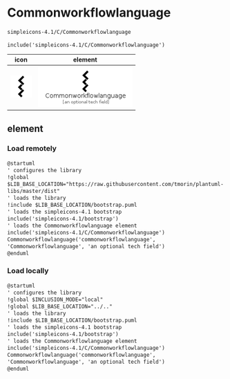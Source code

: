 # Commonworkflowlanguage

```text
simpleicons-4.1/C/Commonworkflowlanguage
```

```text
include('simpleicons-4.1/C/Commonworkflowlanguage')
```

|icon|element|
|---|---|
|![](Commonworkflowlanguage.png)|![](Commonworkflowlanguage.element.png)|



## element
### Load remotely
```plantuml
@startuml
' configures the library
!global $LIB_BASE_LOCATION="https://raw.githubusercontent.com/tmorin/plantuml-libs/master/dist"
' loads the library
!include $LIB_BASE_LOCATION/bootstrap.puml
' loads the simpleicons-4.1 bootstrap
include('simpleicons-4.1/bootstrap')
' loads the Commonworkflowlanguage element
include('simpleicons-4.1/C/Commonworkflowlanguage')
Commonworkflowlanguage('commonworkflowlanguage', 'Commonworkflowlanguage', 'an optional tech field')
@enduml
```
### Load locally
```plantuml
@startuml
' configures the library
!global $INCLUSION_MODE="local"
!global $LIB_BASE_LOCATION="../.."
' loads the library
!include $LIB_BASE_LOCATION/bootstrap.puml
' loads the simpleicons-4.1 bootstrap
include('simpleicons-4.1/bootstrap')
' loads the Commonworkflowlanguage element
include('simpleicons-4.1/C/Commonworkflowlanguage')
Commonworkflowlanguage('commonworkflowlanguage', 'Commonworkflowlanguage', 'an optional tech field')
@enduml
```

